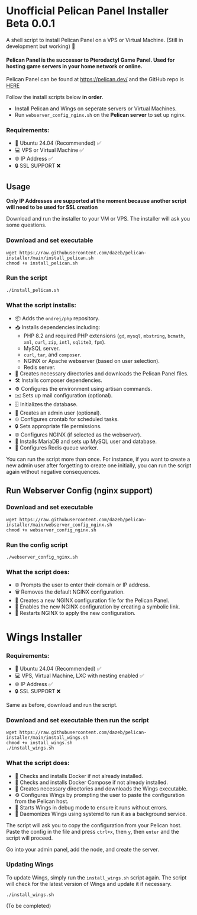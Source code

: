 # Unofficial Pelican Panel Installer Beta 0.0.1
A shell script to install Pelican Panel on a VPS or Virtual Machine. (Still in development but working) 🚧

#### Pelican Panel is the successor to Pterodactyl Game Panel. Used for hosting game servers in your home network or online.  

Pelican Panel can be found at https://pelican.dev/ and the GitHub repo is [HERE](https://github.com/pelican-dev/panel)

Follow the install scripts below **in order**.  

- Install Pelican and Wings on seperate servers or Virtual Machines.  
- Run `webserver_config_nginx.sh` on the **Pelican server** to set up nginx.

### Requirements:   
- 🐧 Ubuntu 24.04 (Recommended) ✅  
- 💻 VPS or Virtual Machine ✅  
- 🌐 IP Address ✅  
- 🔒 SSL SUPPORT ❌  

## Usage  

**Only IP Addresses are supported at the moment because another script will need to be used for SSL creation**

Download and run the installer to your VM or VPS. The installer will ask you some questions.

### Download and set executable
```shell
wget https://raw.githubusercontent.com/dazeb/pelican-installer/main/install_pelican.sh
chmod +x install_pelican.sh
```

### Run the script
```shell
./install_pelican.sh
```

### What the script installs:
- 📦 Adds the `ondrej/php` repository.
- 📥 Installs dependencies including:
  - PHP 8.2 and required PHP extensions (`gd`, `mysql`, `mbstring`, `bcmath`, `xml`, `curl`, `zip`, `intl`, `sqlite3`, `fpm`).
  - MySQL server.
  - `curl`, `tar`, and `composer`.
  - NGINX or Apache webserver (based on user selection).
  - Redis server.
- 📂 Creates necessary directories and downloads the Pelican Panel files.
- 🛠 Installs composer dependencies.
- ⚙️ Configures the environment using artisan commands.
- ✉️ Sets up mail configuration (optional).
- 🗄 Initializes the database.
- 👤 Creates an admin user (optional).
- ⏲ Configures crontab for scheduled tasks.
- 🔒 Sets appropriate file permissions.
- 🌐 Configures NGINX (if selected as the webserver).
- 🐬 Installs MariaDB and sets up MySQL user and database.
- 🔄 Configures Redis queue worker.

You can run the script more than once. For instance, if you want to create a new admin user after forgetting to create one initially, you can run the script again without negative consequences.  

## Run Webserver Config (nginx support)  

### Download and set executable
```shell
wget https://raw.githubusercontent.com/dazeb/pelican-installer/main/webserver_config_nginx.sh
chmod +x webserver_config_nginx.sh
```

### Run the config script
```shell
./webserver_config_nginx.sh
```

### What the script does:
- 🌐 Prompts the user to enter their domain or IP address.
- 🗑 Removes the default NGINX configuration.
- 📝 Creates a new NGINX configuration file for the Pelican Panel.
- 🔗 Enables the new NGINX configuration by creating a symbolic link.
- 🔄 Restarts NGINX to apply the new configuration.

# Wings Installer  

### Requirements:   
- 🐧 Ubuntu 24.04 (Recommended) ✅  
- 💻 VPS, Virtual Machine, LXC with nesting enabled ✅  
- 🌐 IP Address ✅  
- 🔒 SSL SUPPORT ❌  

Same as before, download and run the script.  

### Download and set executable then run the script
```shell
wget https://raw.githubusercontent.com/dazeb/pelican-installer/main/install_wings.sh
chmod +x install_wings.sh
./install_wings.sh
```

### What the script does:
- 🐳 Checks and installs Docker if not already installed.
- 🐙 Checks and installs Docker Compose if not already installed.
- 📂 Creates necessary directories and downloads the Wings executable.
- ⚙️ Configures Wings by prompting the user to paste the configuration from the Pelican host.
- 🐞 Starts Wings in debug mode to ensure it runs without errors.
- 👻 Daemonizes Wings using systemd to run it as a background service.

The script will ask you to copy the configuration from your Pelican host. Paste the config in the file and press `ctrl+x`, then `y`, then `enter` and the script will proceed.

Go into your admin panel, add the node, and create the server.

### Updating Wings
To update Wings, simply run the `install_wings.sh` script again. The script will check for the latest version of Wings and update it if necessary.

```shell
./install_wings.sh
```

(To be completed)
